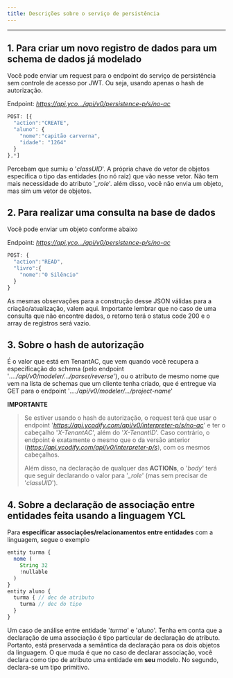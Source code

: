 ```yaml
---
title: Descrições sobre o serviço de persistência
---
```


---

## 1. Para **criar um novo registro de dados** para um schema de dados já modelado

Você pode enviar um request para o endpoint do serviço de persistência sem controle de acesso por JWT. Ou seja, usando apenas o hash de autorização.

Endpoint: _https://api.yco.../api/v0/persistence-p/s/no-ac_

```javascript
POST: [{
  "action":"CREATE",
  "aluno": {
    "nome":"capitão carverna",
    "idade": "1264"
  }
},*]
```

Percebam que sumiu o '_classUID_'. A própria chave do vetor de objetos especifica o tipo das entidades (no nó raiz) que vão nesse vetor. Não tem mais necessidade do atributo '_\_role_'. além disso, você não envia um objeto, mas sim um vetor de objetos.

## 2. Para **realizar uma consulta na base de dados**

Você pode enviar um objeto conforme abaixo

Endpoint: _https://api.yco.../api/v0/persistence-p/s/no-ac_

```javascript
POST: {
  "action":"READ",
  "livro":{
    "nome":"O Silêncio"
  }
}
```

As mesmas observações para a construção desse JSON válidas para a criação/atualização, valem aqui. Importante lembrar que no caso de uma consulta que não encontre dados, o retorno terá o status code 200 e o array de registros será vazio.

## 3. Sobre o hash de autorização

É o valor que está em TenantAC, que vem quando você recupera a especificação do schema (pelo endpoint '_..../api/v0/modeler/.../parser/reverse_'), ou o atributo de mesmo nome que vem na lista de schemas que um cliente tenha criado, que é entregue via GET para o endpoint '_..../api/v0/modeler/.../project-name_'

**IMPORTANTE**

> Se estiver usando o hash de autorização, o request terá que usar o endpoint '_https://api.ycodify.com/api/v0/interpreter-p/s/no-ac_' e ter o cabeçalho '_X-TenantAC_', além do '_X-TenantID_'. Caso contrário, o endpoint é exatamente o mesmo que o da versão anterior (_https://api.ycodify.com/api/v0/interpreter-p/s_), com os mesmos cabeçalhos.
>
> Além disso, na declaração de qualquer das **ACTIONs**, o '_body_' terá que seguir declarando o valor para '_\_role_' (mas sem precisar de '_classUID_').

## 4. Sobre a **declaração de associação entre entidades** feita usando a **linguagem YCL**

Para **especificar associações/relacionamentos entre entidades** com a linguagem, segue o exemplo

```javascript
entity turma {
  nome (
    String 32
    !nullable
  )
}
entity aluno {
  turma { // dec de atributo
    turma // dec do tipo
  }
}
```

Um caso de análise entre entidade '_turma_' e '_aluno_'. Tenha em conta que a declaração de uma associação é tipo particular de declaração de atributo. Portanto, está preservada a semântica da declaração para os dois objetos da linguagem. O que muda é que no caso de declarar associação, você declara como tipo de atributo uma entidade em **seu** modelo. No segundo, declara-se um tipo primitivo.
